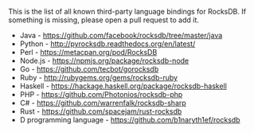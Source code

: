 This is the list of all known third-party language bindings for RocksDB. If something is missing, please open a pull request to add it.

* Java - https://github.com/facebook/rocksdb/tree/master/java
* Python - http://pyrocksdb.readthedocs.org/en/latest/
* Perl - https://metacpan.org/pod/RocksDB
* Node.js - https://npmjs.org/package/rocksdb-node
* Go - https://github.com/tecbot/gorocksdb
* Ruby - http://rubygems.org/gems/rocksdb-ruby
* Haskell - https://hackage.haskell.org/package/rocksdb-haskell
* PHP - https://github.com/Photonios/rocksdb-php
* C# - https://github.com/warrenfalk/rocksdb-sharp
* Rust - https://github.com/spacejam/rust-rocksdb
* D programming language - https://github.com/b1naryth1ef/rocksdb
